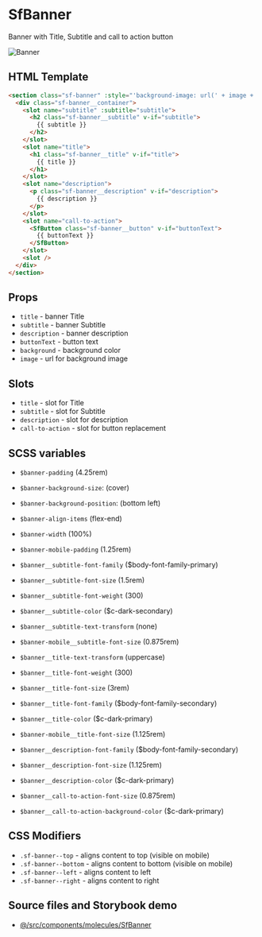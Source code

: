 # SfBanner
Banner with Title, Subtitle and call to action button


![Banner](https://i.ibb.co/DChQq4v/banner22.png "Banner")

<!-- Write about general purpose of the component. Include screenshot (to be replaced with a live example once we migrate to vuepress) -->

## HTML Template

<!-- Just paste HTML template. It's much better description than any other code -->

````html
<section class="sf-banner" :style="'background-image: url(' + image + '); background-color: ' + background +';'">
  <div class="sf-banner__container">
    <slot name="subtitle" :subtitle="subtitle">
      <h2 class="sf-banner__subtitle" v-if="subtitle">
        {{ subtitle }}
      </h2>
    </slot>
    <slot name="title">
      <h1 class="sf-banner__title" v-if="title">
        {{ title }}
      </h1>
    </slot>
    <slot name="description">
      <p class="sf-banner__description" v-if="description">
        {{ description }}
      </p>
    </slot>
    <slot name="call-to-action">
      <SfButton class="sf-banner__button" v-if="buttonText">
        {{ buttonText }}
      </SfButton>
    </slot>
    <slot />
  </div>
</section>
````
## Props

- `title` - banner Title 
- `subtitle` - banner Subtitle 
- `description` - banner description
- `buttonText` - button text
- `background` - background color
- `image` - url for background image

## Slots

- `title` - slot for Title 
- `subtitle` - slot for Subtitle 
- `description` - slot for description
- `call-to-action` - slot for button replacement

<!-- Describe slots and their purpose -->

## SCSS variables

- `$banner-padding`  (4.25rem) 
- `$banner-background-size`: (cover)
- `$banner-background-position`: (bottom left) 
- `$banner-align-items` (flex-end)
- `$banner-width` (100%)

- `$banner-mobile-padding` (1.25rem) 

- `$banner__subtitle-font-family` ($body-font-family-primary) 
- `$banner__subtitle-font-size` (1.5rem) 
- `$banner__subtitle-font-weight` (300) 
- `$banner__subtitle-color` ($c-dark-secondary) 
- `$banner__subtitle-text-transform` (none) 

- `$banner-mobile__subtitle-font-size` (0.875rem) 

- `$banner__title-text-transform` (uppercase)
- `$banner__title-font-weight` (300)
- `$banner__title-font-size` (3rem) 
- `$banner__title-font-family` ($body-font-family-secondary)
- `$banner__title-color` ($c-dark-primary)

- `$banner-mobile__title-font-size` (1.125rem)

- `$banner__description-font-family` ($body-font-family-secondary)
- `$banner__description-font-size` (1.125rem)
- `$banner__description-color` ($c-dark-primary)


- `$banner__call-to-action-font-size` (0.875rem)
- `$banner__call-to-action-background-color` ($c-dark-primary) 

<!-- Write down SCSS variables available for configuration -->

## CSS Modifiers

- `.sf-banner--top` - aligns content to top (visible on mobile) 
- `.sf-banner--bottom` - aligns content to bottom (visible on mobile) 
- `.sf-banner--left` -  aligns content to left 
- `.sf-banner--right` - aligns content to right 

<!-- Write down available CSS Modifiers -->

## Source files and Storybook demo

- [@/src/components/molecules/SfBanner](https://github.com/DivanteLtd/storefront-ui/tree/master/src/components/molecules/SfBanner)
